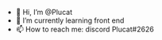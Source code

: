 - 👋 Hi, I’m @Plucat
- 👀 I’m currently learning front end
- 📫 How to reach me: discord Plucat#2626

<!---
Plucat/Plucat is a ✨ special ✨ repository because its `README.md` (this file) appears on your GitHub profile.
You can click the Preview link to take a look at your changes.

